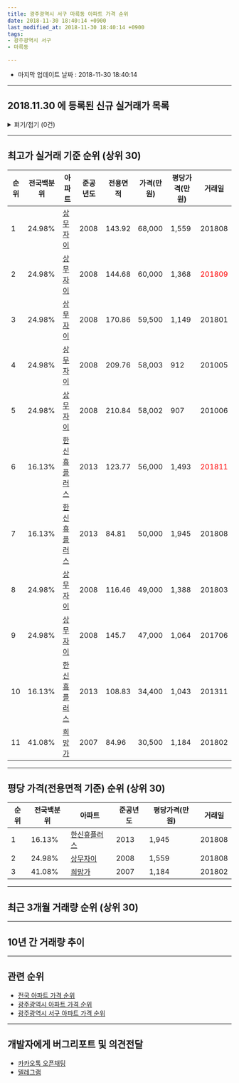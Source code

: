 ```yaml
---
title: 광주광역시 서구 마륵동 아파트 가격 순위
date: 2018-11-30 18:40:14 +0900
last_modified_at: 2018-11-30 18:40:14 +0900
tags:
- 광주광역시 서구
- 마륵동

---
```


* 마지막 업데이트 날짜 : 2018-11-30 18:40:14

---

## 2018.11.30 에 등록된 신규 실거래가 목록

<details>
<summary>펴기/접기 (0건)</summary>
<div markdown="1">

|아파트|전국백분위|준공년도|전용면적|가격(만원)|평당가격(만원)|거래일|
|---|---|---|---|---|---|---|
|없음|||||||


</div>
</details>

---

## 최고가 실거래 기준 순위 (상위 30)


|순위|전국백분위|아파트|준공년도|전용면적|가격(만원)|평당가격(만원)|거래일|
|---|---|---|---|---|---|---|---|
|1|24.98%|[상무자이](https://search.naver.com/search.naver?query=%EA%B4%91%EC%A3%BC%EA%B4%91%EC%97%AD%EC%8B%9C+%EC%84%9C%EA%B5%AC+%EB%A7%88%EB%A5%B5%EB%8F%99+%EC%83%81%EB%AC%B4%EC%9E%90%EC%9D%B4)|2008|143.92|68,000|1,559|201808|
|2|24.98%|[상무자이](https://search.naver.com/search.naver?query=%EA%B4%91%EC%A3%BC%EA%B4%91%EC%97%AD%EC%8B%9C+%EC%84%9C%EA%B5%AC+%EB%A7%88%EB%A5%B5%EB%8F%99+%EC%83%81%EB%AC%B4%EC%9E%90%EC%9D%B4)|2008|144.68|60,000|1,368|<span style="color:red">201809</span>|
|3|24.98%|[상무자이](https://search.naver.com/search.naver?query=%EA%B4%91%EC%A3%BC%EA%B4%91%EC%97%AD%EC%8B%9C+%EC%84%9C%EA%B5%AC+%EB%A7%88%EB%A5%B5%EB%8F%99+%EC%83%81%EB%AC%B4%EC%9E%90%EC%9D%B4)|2008|170.86|59,500|1,149|201801|
|4|24.98%|[상무자이](https://search.naver.com/search.naver?query=%EA%B4%91%EC%A3%BC%EA%B4%91%EC%97%AD%EC%8B%9C+%EC%84%9C%EA%B5%AC+%EB%A7%88%EB%A5%B5%EB%8F%99+%EC%83%81%EB%AC%B4%EC%9E%90%EC%9D%B4)|2008|209.76|58,003|912|201005|
|5|24.98%|[상무자이](https://search.naver.com/search.naver?query=%EA%B4%91%EC%A3%BC%EA%B4%91%EC%97%AD%EC%8B%9C+%EC%84%9C%EA%B5%AC+%EB%A7%88%EB%A5%B5%EB%8F%99+%EC%83%81%EB%AC%B4%EC%9E%90%EC%9D%B4)|2008|210.84|58,002|907|201006|
|6|16.13%|[한신휴플러스](https://search.naver.com/search.naver?query=%EA%B4%91%EC%A3%BC%EA%B4%91%EC%97%AD%EC%8B%9C+%EC%84%9C%EA%B5%AC+%EB%A7%88%EB%A5%B5%EB%8F%99+%ED%95%9C%EC%8B%A0%ED%9C%B4%ED%94%8C%EB%9F%AC%EC%8A%A4)|2013|123.77|56,000|1,493|<span style="color:red">201811</span>|
|7|16.13%|[한신휴플러스](https://search.naver.com/search.naver?query=%EA%B4%91%EC%A3%BC%EA%B4%91%EC%97%AD%EC%8B%9C+%EC%84%9C%EA%B5%AC+%EB%A7%88%EB%A5%B5%EB%8F%99+%ED%95%9C%EC%8B%A0%ED%9C%B4%ED%94%8C%EB%9F%AC%EC%8A%A4)|2013|84.81|50,000|1,945|201808|
|8|24.98%|[상무자이](https://search.naver.com/search.naver?query=%EA%B4%91%EC%A3%BC%EA%B4%91%EC%97%AD%EC%8B%9C+%EC%84%9C%EA%B5%AC+%EB%A7%88%EB%A5%B5%EB%8F%99+%EC%83%81%EB%AC%B4%EC%9E%90%EC%9D%B4)|2008|116.46|49,000|1,388|201803|
|9|24.98%|[상무자이](https://search.naver.com/search.naver?query=%EA%B4%91%EC%A3%BC%EA%B4%91%EC%97%AD%EC%8B%9C+%EC%84%9C%EA%B5%AC+%EB%A7%88%EB%A5%B5%EB%8F%99+%EC%83%81%EB%AC%B4%EC%9E%90%EC%9D%B4)|2008|145.7|47,000|1,064|201706|
|10|16.13%|[한신휴플러스](https://search.naver.com/search.naver?query=%EA%B4%91%EC%A3%BC%EA%B4%91%EC%97%AD%EC%8B%9C+%EC%84%9C%EA%B5%AC+%EB%A7%88%EB%A5%B5%EB%8F%99+%ED%95%9C%EC%8B%A0%ED%9C%B4%ED%94%8C%EB%9F%AC%EC%8A%A4)|2013|108.83|34,400|1,043|201311|
|11|41.08%|[희망가](https://search.naver.com/search.naver?query=%EA%B4%91%EC%A3%BC%EA%B4%91%EC%97%AD%EC%8B%9C+%EC%84%9C%EA%B5%AC+%EB%A7%88%EB%A5%B5%EB%8F%99+%ED%9D%AC%EB%A7%9D%EA%B0%80)|2007|84.96|30,500|1,184|201802|


---

## 평당 가격(전용면적 기준) 순위 (상위 30)


|순위|전국백분위|아파트|준공년도|평당가격(만원)|거래일|
|---|---|---|---|---|---|
|1|16.13%|[한신휴플러스](https://search.naver.com/search.naver?query=%EA%B4%91%EC%A3%BC%EA%B4%91%EC%97%AD%EC%8B%9C+%EC%84%9C%EA%B5%AC+%EB%A7%88%EB%A5%B5%EB%8F%99+%ED%95%9C%EC%8B%A0%ED%9C%B4%ED%94%8C%EB%9F%AC%EC%8A%A4)|2013|1,945|201808|
|2|24.98%|[상무자이](https://search.naver.com/search.naver?query=%EA%B4%91%EC%A3%BC%EA%B4%91%EC%97%AD%EC%8B%9C+%EC%84%9C%EA%B5%AC+%EB%A7%88%EB%A5%B5%EB%8F%99+%EC%83%81%EB%AC%B4%EC%9E%90%EC%9D%B4)|2008|1,559|201808|
|3|41.08%|[희망가](https://search.naver.com/search.naver?query=%EA%B4%91%EC%A3%BC%EA%B4%91%EC%97%AD%EC%8B%9C+%EC%84%9C%EA%B5%AC+%EB%A7%88%EB%A5%B5%EB%8F%99+%ED%9D%AC%EB%A7%9D%EA%B0%80)|2007|1,184|201802|


---

## 최근 3개월 거래량 순위 (상위 30)


<div style="width:100%;">
    <canvas id="deal_count_ranking" height="250"></canvas>
</div>


<script>
new Chart(document.getElementById("deal_count_ranking"), {
    type: 'horizontalBar',
    data: {
        labels: ['상무자이', '한신휴플러스'],
        datasets: [{
            label: '실거래 수',
            data: [2, 2],
            borderColor: "rgba(255, 0, 128, 1)",
            backgroundColor: "rgba(255, 0, 128, 0.5)",
            fill: false,
        }]
    },
    options: {
        responsive: true,
        title: {
            display: true,
            text: '최근 3개월 거래량 순위'
        },
        tooltips: {
            mode: 'index',
            intersect: false,
            callbacks: {
                title: function(tooltipItems, data) {
                    return "실거래 수:";
                },
                label: function(tooltipItem, data) {
                    return data.labels[tooltipItem.index] + ": " + tooltipItem.xLabel;
                }
            }
        },
        hover: {
            mode: 'nearest',
            intersect: true
        },
        scales: {
            xAxes: [{
                display: true,
                scaleLabel: {
                    display: true,
                    labelString: '실거래 수'
                },
                ticks: {
                    suggestedMin: 0,
                }
            }],
            yAxes: [{
                display: true,
                ticks: {
                    autoSkip: false,
                    callback: function(value, index, values) {
                        if (value.length > 15)
                            return value.substr(0, 13) + "...";
                        else
                            return value;
                    }
                },
                scaleLabel: {
                    display: false,
                }
            }]
        }
    }
});

</script>


---

## 10년 간 거래량 추이


<div style="width:100%;">
    <canvas id="deal_progress" height="250"></canvas>
</div>

<script>
new Chart(document.getElementById("deal_progress"), {
    type: 'line',
    data: {
        labels: ['200811','200812','200901','200902','200903','200904','200905','200906','200907','200908','200909','200910','200911','200912','201001','201002','201003','201004','201005','201006','201007','201008','201009','201010','201011','201012','201101','201102','201103','201104','201105','201106','201107','201108','201109','201110','201111','201112','201201','201202','201203','201204','201205','201206','201207','201208','201209','201210','201211','201212','201301','201302','201303','201304','201305','201306','201307','201308','201309','201310','201311','201312','201401','201402','201403','201404','201405','201406','201407','201408','201409','201410','201411','201412','201501','201502','201503','201504','201505','201506','201507','201508','201509','201510','201511','201512','201601','201602','201603','201604','201605','201606','201607','201608','201609','201610','201611','201612','201701','201702','201703','201704','201705','201706','201707','201708','201709','201710','201711','201712','201801','201802','201803','201804','201805','201806','201807','201808','201809','201810','201811'],
        datasets: [{
            label: '실거래 수',
            pointRadius: 1,
            data: [4, 41, 4, 1, 1, 3, 2, 5, 6, 2, 9, 5, 1, 6, 1, 1, 2, 3, 7, 5, 1, 4, 0, 2, 0, 2, 3, 4, 2, 2, 3, 3, 6, 3, 1, 8, 6, 8, 3, 3, 4, 4, 4, 3, 3, 5, 2, 7, 7, 2, 4, 5, 4, 4, 6, 4, 2, 2, 4, 6, 5, 2, 4, 2, 3, 6, 2, 2, 7, 1, 6, 4, 5, 2, 5, 1, 5, 6, 6, 4, 6, 4, 4, 2, 3, 2, 1, 1, 4, 1, 2, 1, 4, 7, 5, 5, 4, 1, 2, 6, 4, 4, 6, 5, 9, 3, 6, 7, 1, 3, 4, 2, 4, 3, 1, 0, 2, 4, 3, 0, 1],
            borderColor: "rgba(255, 201, 14, 1)",
            backgroundColor: "rgba(255, 201, 14, 0.5)",
            fill: true,
        }]
    },
    options: {
        responsive: true,
        title: {
            display: true,
            text: '10년간 거래량 추이'
        },
        tooltips: {
            mode: 'index',
            intersect: false,
        },
        hover: {
            mode: 'nearest',
            intersect: true
        },
        scales: {
            xAxes: [{
                display: true,
                scaleLabel: {
                    display: true,
                    labelString: '년/월'
                }
            }],
            yAxes: [{
                display: true,
                ticks: {
                    suggestedMin: 0,
                },
                scaleLabel: {
                    display: true,
                    labelString: '실거래 수'
                }
            }]
        }
    }
});

</script>


---

## 관련 순위

- [전국 아파트 가격 순위](https://inasie.github.io/apt-ranking/전국)
- [광주광역시 아파트 가격 순위](https://inasie.github.io/apt-ranking/광주광역시)
- [광주광역시 서구 아파트 가격 순위](https://inasie.github.io/apt-ranking/광주광역시-서구)


---

## 개발자에게 버그리포트 및 의견전달

- [카카오톡 오픈채팅](https://open.kakao.com/o/gLJUAP4)
- [텔레그램](https://t.me/inasie)

